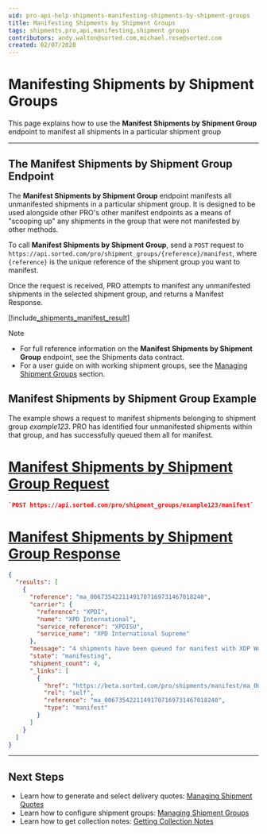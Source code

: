 ```yaml
---
uid: pro-api-help-shipments-manifesting-shipments-by-shipment-groups
title: Manifesting Shipments by Shipment Groups
tags: shipments,pro,api,manifesting,shipment groups
contributors: andy.walton@sorted.com,michael.rose@sorted.com
created: 02/07/2020
---
```

# Manifesting Shipments by Shipment Groups

This page explains how to use the **Manifest Shipments by Shipment Group** endpoint to manifest all shipments in a particular shipment group

---

## The Manifest Shipments by Shipment Group Endpoint

The **Manifest Shipments by Shipment Group** endpoint manifests all unmanifested shipments in a particular shipment group. It is designed to be used alongside other PRO's other manifest endpoints as a means of "scooping up" any shipments in the group that were not manifested by other methods.

To call **Manifest Shipments by Shipment Group**, send a `POST` request to `https://api.sorted.com/pro/shipment_groups/{reference}/manifest`, where `{reference}` is the unique reference of the shipment group you want to manifest.

Once the request is received, PRO attempts to manifest any unmanifested shipments in the selected shipment group, and returns a Manifest Response.

[!include[_shipments_manifest_result](../includes/_shipments_manifest_result.md)]

> [!NOTE]
>
> * For full reference information on the **Manifest Shipments by Shipment Group** endpoint, see the Shipments data contract.
> * For a user guide on with working shipment groups, see the [Managing Shipment Groups](/pro/api/shipments/managing_shipment_groups.html) section.

## Manifest Shipments by Shipment Group Example

The example shows a request to manifest shipments belonging to shipment group _example123_. PRO has identified four unmanifested shipments within that group, and has successfully queued them all for manifest.

# [Manifest Shipments by Shipment Group Request](#tab/manifest-shipments-by-shipment-group-request)

```json
`POST https://api.sorted.com/pro/shipment_groups/example123/manifest`
```

# [Manifest Shipments by Shipment Group Response](#tab/manifest-shipments-by-shipment-group-response)

```json
{
  "results": [
    {
      "reference": "ma_00673542211491707169731467018240",
      "carrier": {
        "reference": "XPDI",
        "name": "XPD International",
        "service_reference": "XPDISU",
        "service_name": "XPD International Supreme"
      },
      "message": "4 shipments have been queued for manifest with XDP Worldwide successfully",
      "state": "manifesting",
      "shipment_count": 4,
      "_links": [
        {
          "href": "https://beta.sorted.com/pro/shipments/manifest/ma_00673542211491707169731467018240",
          "rel": "self",
          "reference": "ma_00673542211491707169731467018240",
          "type": "manifest"
        }
      ]
    }
  ]
}
```
---

## Next Steps

* Learn how to generate and select delivery quotes: [Managing Shipment Quotes](/pro/api/shipments/managing_shipment_quotes.html)
* Learn how to configure shipment groups: [Managing Shipment Groups](/pro/api/shipments/managing_shipment_groups.html) 
* Learn how to get collection notes: [Getting Collection Notes](/pro/api/shipments/getting_collection_notes.html)